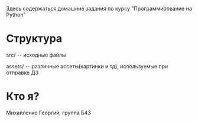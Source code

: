 Здесь содержаться домашние задания по курсу "Программирование на Python"

# Структура
src/ -- исходные файлы

assets/ -- различные ассеты(картинки и тд), используемые при отправке ДЗ

# Кто я?
Михайленко Георгий, группа Б43

